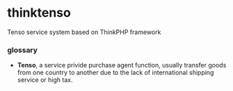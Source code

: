 # thinktenso
Tenso service system based on ThinkPHP framework

### glossary
- **Tenso**, a service privide purchase agent function, usually transfer goods from 
one country to another due to the lack of international shipping service or high tax.
